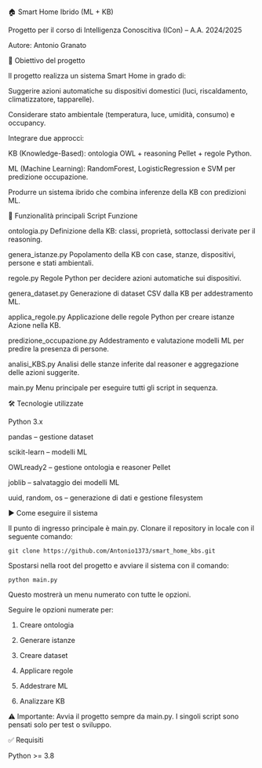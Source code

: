 🏠 Smart Home Ibrido (ML + KB)

Progetto per il corso di Intelligenza Conoscitiva (ICon) – A.A. 2024/2025

Autore: Antonio Granato

📌 Obiettivo del progetto

Il progetto realizza un sistema Smart Home in grado di:

Suggerire azioni automatiche su dispositivi domestici (luci, riscaldamento, climatizzatore, tapparelle).

Considerare stato ambientale (temperatura, luce, umidità, consumo) e occupancy.

Integrare due approcci:

KB (Knowledge-Based): ontologia OWL + reasoning Pellet + regole Python.

ML (Machine Learning): RandomForest, LogisticRegression e SVM per predizione occupazione.

Produrre un sistema ibrido che combina inferenze della KB con predizioni ML.

🔑 Funzionalità principali
Script	Funzione

ontologia.py	Definizione della KB: classi, proprietà, sottoclassi derivate per il reasoning.

genera_istanze.py	Popolamento della KB con case, stanze, dispositivi, persone e stati ambientali.

regole.py	Regole Python per decidere azioni automatiche sui dispositivi.

genera_dataset.py	Generazione di dataset CSV dalla KB per addestramento ML.

applica_regole.py	Applicazione delle regole Python per creare istanze Azione nella KB.

predizione_occupazione.py	Addestramento e valutazione modelli ML per predire la presenza di persone.

analisi_KBS.py	Analisi delle stanze inferite dal reasoner e aggregazione delle azioni suggerite.

main.py	Menu principale per eseguire tutti gli script in sequenza.

🛠 Tecnologie utilizzate

Python 3.x

pandas – gestione dataset

scikit-learn – modelli ML

OWLready2 – gestione ontologia e reasoner Pellet

joblib – salvataggio dei modelli ML

uuid, random, os – generazione di dati e gestione filesystem

▶ Come eseguire il sistema

Il punto di ingresso principale è main.py.
Clonare il repository in locale con il seguente comando:

    git clone https://github.com/Antonio1373/smart_home_kbs.git 
    
Spostarsi nella root del progetto e avviare il sistema con il comando:

    python main.py


Questo mostrerà un menu numerato con tutte le opzioni.

Seguire le opzioni numerate per:

1) Creare ontologia

2) Generare istanze

3) Creare dataset

4) Applicare regole

5) Addestrare ML

6) Analizzare KB

⚠ Importante: Avvia il progetto sempre da main.py. I singoli script sono pensati solo per test o sviluppo.

✅ Requisiti

Python >= 3.8
